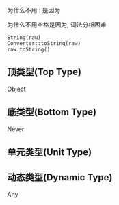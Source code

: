 






为什么不用 : 是因为

为什么不用空格是因为, 词法分析困难




```nyar
String(raw)
Converter::toString(raw)
raw.toString()
```




## 顶类型(Top Type)

Object


## 底类型(Bottom Type)

Never

## 单元类型(Unit Type)


## 动态类型(Dynamic Type)

Any





